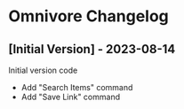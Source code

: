# Omnivore Changelog

## [Initial Version] - 2023-08-14

Initial version code

- Add "Search Items" command
- Add "Save Link" command
